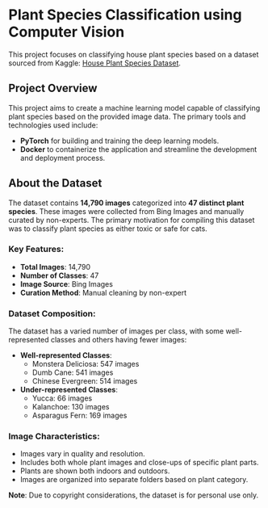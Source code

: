 # Plant Species Classification using Computer Vision

This project focuses on classifying house plant species based on a dataset sourced from Kaggle: [House Plant Species Dataset](https://www.kaggle.com/datasets/kacpergregorowicz/house-plant-species).

## Project Overview

This project aims to create a machine learning model capable of classifying plant species based on the provided image data. The primary tools and technologies used include:

- **PyTorch** for building and training the deep learning models.
- **Docker** to containerize the application and streamline the development and deployment process.

## About the Dataset

The dataset contains **14,790 images** categorized into **47 distinct plant species**. These images were collected from Bing Images and manually curated by non-experts. The primary motivation for compiling this dataset was to classify plant species as either toxic or safe for cats.

### Key Features:
- **Total Images**: 14,790
- **Number of Classes**: 47
- **Image Source**: Bing Images
- **Curation Method**: Manual cleaning by non-expert

### Dataset Composition:
The dataset has a varied number of images per class, with some well-represented classes and others having fewer images:
- **Well-represented Classes**: 
  - Monstera Deliciosa: 547 images
  - Dumb Cane: 541 images
  - Chinese Evergreen: 514 images
- **Under-represented Classes**:
  - Yucca: 66 images
  - Kalanchoe: 130 images
  - Asparagus Fern: 169 images

### Image Characteristics:
- Images vary in quality and resolution.
- Includes both whole plant images and close-ups of specific plant parts.
- Plants are shown both indoors and outdoors.
- Images are organized into separate folders based on plant category.

**Note**: Due to copyright considerations, the dataset is for personal use only.


